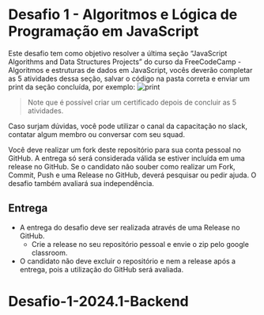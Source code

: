 # Desafio 1 - Algoritmos e Lógica de Programação em JavaScript

Este desafio tem como objetivo resolver a última seção “JavaScript Algorithms and Data Structures Projects” do curso da FreeCodeCamp - Algoritmos e estruturas de dados em JavaScript, vocês deverão completar as 5 atividades dessa seção, salvar o código na pasta correta e enviar um print da seção concluída, por exemplo:
![print](./assets/print.png)

> Note que é possível criar um certificado depois de concluir as 5 atividades.

Caso surjam dúvidas, você pode utilizar o canal da capacitação no slack, contatar algum membro ou conversar com seu squad.

Você deve realizar um fork deste repositório para sua conta pessoal no GitHub. A entrega só será considerada válida se estiver incluída em uma release no GitHub. Se o candidato não souber como realizar um Fork, Commit, Push e uma Release no GitHub, deverá pesquisar ou pedir ajuda. O desafio também avaliará sua independência.

## Entrega

- A entrega do desafio deve ser realizada através de uma Release no GitHub.
  - Crie a release no seu repositório pessoal e envie o zip pelo google classroom.
- O candidato não deve excluir o repositório e nem a release após a entrega, pois a utilização do GitHub será avaliada.
# Desafio-1-2024.1-Backend
